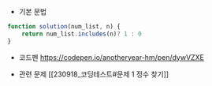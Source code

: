 


- 기본 문법
``` js
function solution(num_list, n) {
    return num_list.includes(n)? 1 : 0
}
```

- 코드펜 
https://codepen.io/anotheryear-hm/pen/dywVZXE


- 관련 문제 
[[230918_코딩테스트#문제 1 정수 찾기]]